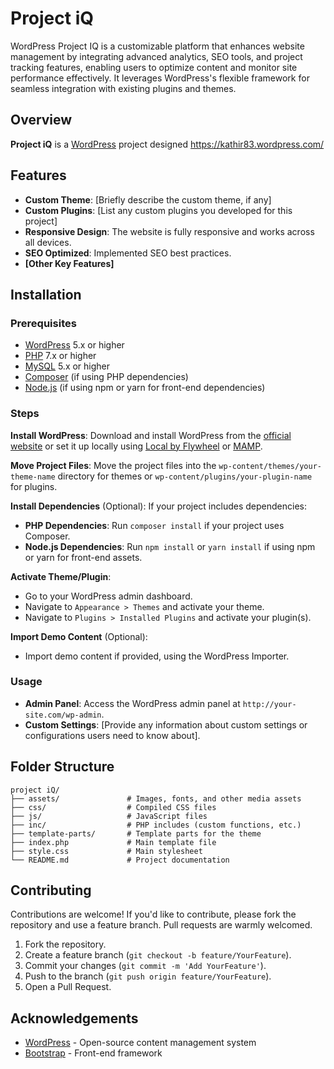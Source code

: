 
# Project iQ
 
WordPress Project IQ is a customizable platform that enhances website management by integrating advanced analytics, SEO tools, and project tracking features, enabling users to optimize content and monitor site performance effectively. It leverages WordPress's flexible framework for seamless integration with existing plugins and themes.

## Overview

**Project iQ** is a [WordPress](https://wordpress.org) project designed 
https://kathir83.wordpress.com/

## Features

- **Custom Theme**: [Briefly describe the custom theme, if any]
- **Custom Plugins**: [List any custom plugins you developed for this project]
- **Responsive Design**: The website is fully responsive and works across all devices.
- **SEO Optimized**: Implemented SEO best practices.
- **[Other Key Features]**

## Installation

### Prerequisites

- [WordPress](https://wordpress.org) 5.x or higher
- [PHP](https://www.php.net/) 7.x or higher
- [MySQL](https://www.mysql.com/) 5.x or higher
- [Composer](https://getcomposer.org/) (if using PHP dependencies)
- [Node.js](https://nodejs.org/) (if using npm or yarn for front-end dependencies)

### Steps



**Install WordPress**:
   Download and install WordPress from the [official website](https://wordpress.org/download/) or set it up locally using [Local by Flywheel](https://localwp.com/) or [MAMP](https://www.mamp.info/).

**Move Project Files**:
   Move the project files into the `wp-content/themes/your-theme-name` directory for themes or `wp-content/plugins/your-plugin-name` for plugins.

**Install Dependencies** (Optional):
   If your project includes dependencies:
   - **PHP Dependencies**: Run `composer install` if your project uses Composer.
   - **Node.js Dependencies**: Run `npm install` or `yarn install` if using npm or yarn for front-end assets.

**Activate Theme/Plugin**:
   - Go to your WordPress admin dashboard.
   - Navigate to `Appearance > Themes` and activate your theme.
   - Navigate to `Plugins > Installed Plugins` and activate your plugin(s).

**Import Demo Content** (Optional):
   - Import demo content if provided, using the WordPress Importer.

### Usage

- **Admin Panel**: Access the WordPress admin panel at `http://your-site.com/wp-admin`.
- **Custom Settings**: [Provide any information about custom settings or configurations users need to know about].

## Folder Structure

```
project iQ/
├── assets/               # Images, fonts, and other media assets
├── css/                  # Compiled CSS files
├── js/                   # JavaScript files
├── inc/                  # PHP includes (custom functions, etc.)
├── template-parts/       # Template parts for the theme
├── index.php             # Main template file
├── style.css             # Main stylesheet
└── README.md             # Project documentation
```

## Contributing

Contributions are welcome! If you'd like to contribute, please fork the repository and use a feature branch. Pull requests are warmly welcomed.

1. Fork the repository.
2. Create a feature branch (`git checkout -b feature/YourFeature`).
3. Commit your changes (`git commit -m 'Add YourFeature'`).
4. Push to the branch (`git push origin feature/YourFeature`).
5. Open a Pull Request.


## Acknowledgements

- [WordPress](https://wordpress.org) - Open-source content management system
- [Bootstrap](https://getbootstrap.com) - Front-end framework 


```


